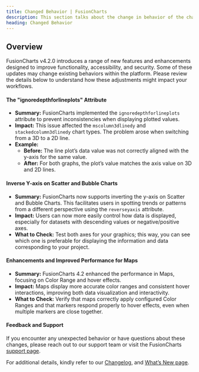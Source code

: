 ```yaml
---
title: Changed Behavior | FusionCharts
description: This section talks about the change in behavior of the charts with the latest released version.
heading: Changed Behavior
---
```


<h2>Overview</h2>

FusionCharts v4.2.0 introduces a range of new features and enhancements designed to improve functionality, accessibility, and security. Some of these updates may change existing behaviors within the platform. Please review the details below to understand how these adjustments might impact your workflows.

<h4>The "ignoredepthforlineplots" Attribute </h4>

- **Summary:** FusionCharts implemented the `ignoredepthforlineplots` attribute to prevent inconsistencies when displaying plotted values. 
- **Impact:** This issue affected the `mscolumn3dlinedy` and `stackedcolumn3dlinedy` chart types. The problem arose when switching from a 3D to a 2D line.
- **Example:**
  - **Before:** The line plot’s data value was not correctly aligned with the y-axis for the same value.
  - **After:** For both graphs, the plot’s value matches the axis value on 3D and 2D lines. 
    
<h4>Inverse Y-axis on Scatter and Bubble Charts </h4>

- **Summary:** FusionCharts now supports inverting the y-axis on Scatter and Bubble Charts. This facilitates users in spotting trends or patterns from a different perspective using the `reverseyaxis` attribute.
- **Impact:** Users can now more easily control how data is displayed, especially for datasets with descending values or negative/positive axes.
- **What to Check:** Test both axes for your graphics; this way, you can see which one is preferable for displaying the information and data corresponding to your project.
    
<h4>Enhancements and Improved Performance for Maps</h4>

- **Summary:** FusionCharts 4.2 enhanced the performance in Maps, focusing on Color Range and hover effects.
- **Impact:** Maps display more accurate color ranges and consistent hover interactions, improving both data visualization and interactivity.
- **What to Check:** Verify that maps correctly apply configured Color Ranges and that markers respond properly to hover effects, even when multiple markers are close together. 
    
<h4>Feedback and Support</h4>

If you encounter any unexpected behavior or have questions about these changes, please reach out to our support team or visit the FusionCharts [support page](https://www.fusioncharts.com/contact-support).

For additional details, kindly refer to our [Changelog](https://www.fusioncharts.com/dev/upgrading/change-log/), and [What’s New page](https://www.fusioncharts.com/dev/upgrading/whats-new).
